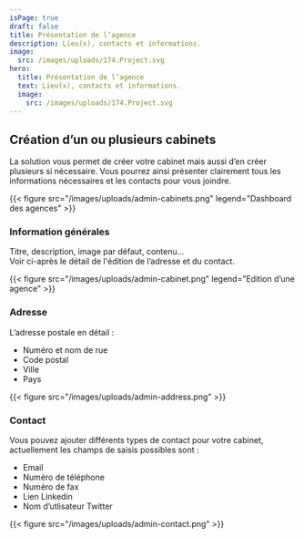 ```yaml
---
isPage: true
draft: false
title: Présentation de l’agence
description: Lieu(x), contacts et informations.
image:
  src: /images/uploads/174.Project.svg
hero: 
  title: Présentation de l’agence
  text: Lieu(x), contacts et informations.
  image:
    src: /images/uploads/174.Project.svg
---
```


## Création d’un ou plusieurs cabinets
La solution vous permet de créer votre cabinet mais aussi d’en créer plusieurs si nécessaire. Vous pourrez ainsi présenter clairement tous les informations nécessaires et les contacts pour vous joindre.

{{< figure src="/images/uploads/admin-cabinets.png" legend="Dashboard des agences" >}}

### Information générales
Titre, description, image par défaut, contenu…\
Voir ci-après le détail de l'édition de l’adresse et du contact.

{{< figure src="/images/uploads/admin-cabinet.png" legend="Edition d’une agence" >}}

### Adresse
L’adresse postale en détail :
* Numéro et nom de rue  
* Code postal
* Ville
* Pays

{{< figure src="/images/uploads/admin-address.png" >}}

### Contact
Vous pouvez ajouter différents types de contact pour votre cabinet, actuellement les champs de saisis possibles sont :
* Email  
* Numéro de téléphone
* Numéro de fax
* Lien Linkedin
* Nom d’utlisateur Twitter

{{< figure src="/images/uploads/admin-contact.png" >}}
